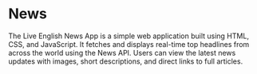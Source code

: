 # News
The Live English News App is a simple web application built using HTML, CSS, and JavaScript. It fetches and displays real-time top headlines from across the world using the News API. Users can view the latest news updates with images, short descriptions, and direct links to full articles.
